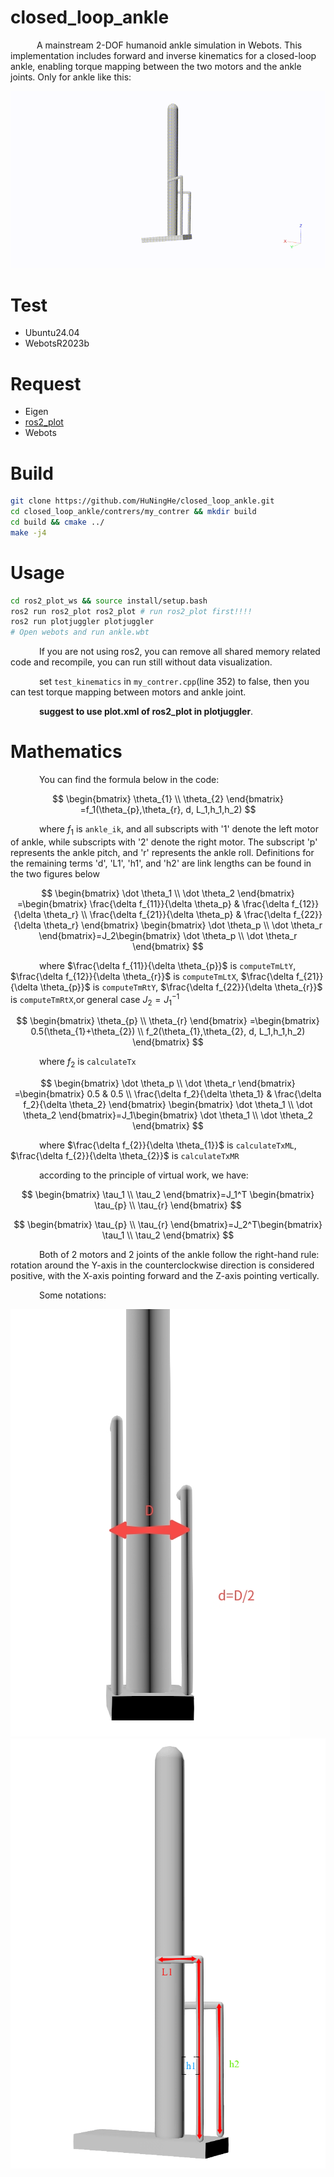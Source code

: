 # closed_loop_ankle

​&emsp;&emsp;&emsp;A mainstream 2-DOF humanoid ankle simulation in Webots. This implementation includes forward and inverse kinematics for a closed-loop ankle, enabling torque mapping between the two motors and the ankle joints.  Only for ankle like this:

![ankle](https://github.com/HuNingHe/closed_loop_ankle/blob/main/pictures/ankle.gif)

# Test

- Ubuntu24.04
- WebotsR2023b

# Request

- Eigen
- [ros2_plot](https://github.com/HuNingHe/ros2_plot)
- Webots

# Build

```bash
git clone https://github.com/HuNingHe/closed_loop_ankle.git
cd closed_loop_ankle/contrers/my_contrer && mkdir build
cd build && cmake ../
make -j4
```

# Usage

```bash
cd ros2_plot_ws && source install/setup.bash
ros2 run ros2_plot ros2_plot # run ros2_plot first!!!!
ros2 run plotjuggler plotjuggler
# Open webots and run ankle.wbt
```

​​&emsp;&emsp;&emsp; If you are not using ros2, you can remove all shared memory related code and recompile, you can run still without data visualization.

​&emsp;&emsp;&emsp; set `test_kinematics` in `my_contrer.cpp`(line 352) to false, then you can test torque mapping between motors and ankle joint.

​&emsp;&emsp;&emsp; **suggest to use plot.xml of ros2_plot in plotjuggler**.

# Mathematics

​​&emsp;&emsp;&emsp; You can find the formula below in the code:

$$
\begin{bmatrix}
    \theta_{1} \\
    \theta_{2}
\end{bmatrix}
=f_1(\theta_{p},\theta_{r}, d, L_1,h_1,h_2)
$$

​​​&emsp;&emsp;&emsp; where $f_1$ is `ankle_ik`, and all subscripts with '1' denote the left motor of ankle, while subscripts with '2' denote the right motor. The subscript 'p' represents the ankle pitch, and 'r' represents the ankle roll.
Definitions for the remaining terms 'd', 'L1', 'h1', and 'h2' are link lengths can be found in the two figures below

$$
\begin{bmatrix}
    \dot \theta_1 \\
    \dot \theta_2
\end{bmatrix}
=\begin{bmatrix}
    \frac{\delta f_{11}}{\delta \theta_p} & \frac{\delta f_{12}}{\delta \theta_r} \\
    \frac{\delta f_{21}}{\delta \theta_p} & \frac{\delta f_{22}}{\delta \theta_r}
\end{bmatrix}
\begin{bmatrix}
    \dot \theta_p \\
    \dot \theta_r
\end{bmatrix}=J_2\begin{bmatrix}
    \dot \theta_p \\
    \dot \theta_r
\end{bmatrix}
$$

​​​​&emsp;&emsp;&emsp; where $\frac{\delta f_{11}}{\delta \theta_{p}}$ is `computeTmLtY`, $\frac{\delta f_{12}}{\delta \theta_{r}}$ is `computeTmLtX`, $\frac{\delta f_{21}}{\delta \theta_{p}}$ is `computeTmRtY`, $\frac{\delta f_{22}}{\delta \theta_{r}}$ is `computeTmRtX`,or general case $J_2=J_1^{-1}$

$$
\begin{bmatrix}
    \theta_{p} \\
    \theta_{r}
\end{bmatrix}
=\begin{bmatrix}
0.5(\theta_{1}+\theta_{2}) \\
f_2(\theta_{1},\theta_{2}, d, L_1,h_1,h_2)
\end{bmatrix}
$$

​​​​&emsp;&emsp;&emsp; where $f_2$ is `calculateTx`

$$
\begin{bmatrix}
    \dot \theta_p \\
    \dot \theta_r
\end{bmatrix}
=\begin{bmatrix}
    0.5 & 0.5 \\
    \frac{\delta f_2}{\delta \theta_1} & \frac{\delta f_2}{\delta \theta_2}
\end{bmatrix}
\begin{bmatrix}
    \dot \theta_1 \\
    \dot \theta_2
\end{bmatrix}=J_1\begin{bmatrix}
    \dot \theta_1 \\
    \dot \theta_2
\end{bmatrix}
$$

​​​​&emsp;&emsp;&emsp; where $\frac{\delta f_{2}}{\delta \theta_{1}}$ is `calculateTxML`, $\frac{\delta f_{2}}{\delta \theta_{2}}$ is `calculateTxMR`

​​​​&emsp;&emsp;&emsp; according to the principle of virtual work, we have:

$$
\begin{bmatrix}
    \tau_1 \\
    \tau_2
\end{bmatrix}=J_1^T
\begin{bmatrix}
    \tau_{p} \\
    \tau_{r}
\end{bmatrix}
$$

$$
\begin{bmatrix}
    \tau_{p} \\
    \tau_{r}
\end{bmatrix}=J_2^T\begin{bmatrix}
    \tau_1 \\
    \tau_2
\end{bmatrix}
$$

​​​​​&emsp;&emsp;&emsp; Both of 2 motors and 2 joints of the ankle follow the right-hand rule: rotation around the Y-axis in the counterclockwise direction is considered positive, with the X-axis pointing forward and the Z-axis pointing vertically.

​​​​​&emsp;&emsp;&emsp; Some notations:

![ankle_d](https://github.com/HuNingHe/closed_loop_ankle/blob/main/pictures/ankle_d.jpg)
![ankle_h1h2L1](https://github.com/HuNingHe/closed_loop_ankle/blob/main/pictures/ankle_h1h2L1.png)
